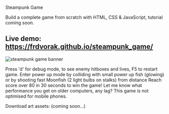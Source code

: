 Steampunk Game

Build a complete game from scratch with HTML, CSS & JavaScript, tutorial coming soon.

## Live demo: https://frdvorak.github.io/steampunk_game/

<img src='https://www.frankslaboratory.co.uk/downloads/103/steampunk_game_banner.png' alt='steampunk game banner'>

Press 'd' for debug mode, to see enemy hitboxes and lives, F5 to restart game.
Enter power up mode by colliding with small power up fish (glowing) or by shooting fast Moonfish (2 light bulbs on stalks) from distance
Reach score over 80 in 30 seconds to win the game!
Let me know what performance you get on older computers, any lag? This game is not optimised for mobile phones.

Download art assets: 
(coming soon...)
